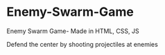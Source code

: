# Enemy-Swarm-Game
Enemy Swarm Game- Made in HTML, CSS, JS

Defend the center by shooting projectiles at enemies
